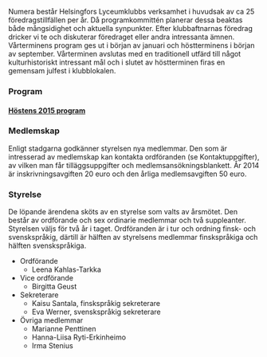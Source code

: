 
Numera består Helsingfors Lyceumklubbs verksamhet i huvudsak av ca 25 föredragstillfällen per år.  Då programkommittén planerar dessa beaktas både mångsidighet och aktuella synpunkter. Efter klubbaftnarnas föredrag dricker vi te och diskuterar föredraget eller andra intressanta ämnen. Vårterminens program ges ut i början av januari och höstterminens i början av september. Vårterminen avslutas med en traditionell utfärd till något kulturhistoriskt intressant mål och i slutet av höstterminen firas en gemensam julfest i klubblokalen.  

<h3 id="program">Program</h3>

#### [Höstens 2015 program](https://www.dropbox.com/s/sohx3ci1cqwl8a5/LK%20program%20h%C3%B6st2015%20%20webben.pdf?dl=0)    


<h3 id="membership">Medlemskap</h3>

Enligt stadgarna godkänner styrelsen nya medlemmar. Den som är intresserad av medlemskap kan kontakta ordföranden (se Kontaktuppgifter), av vilken man får tilläggsuppgifter och medlemsansökningsblankett. År 2014 är inskrivningsavgiften 20 euro och den årliga medlemsavgiften 50 euro.
     
<h3 id="administration">Styrelse</h3>

De löpande ärendena sköts av en styrelse som valts av årsmötet. Den består av ordförande och sex ordinarie medlemmar och två suppleanter. Styrelsen väljs för två år i taget. Ordföranden är i tur och ordning finsk- och svenskspråkig, därtill är hälften av styrelsens medlemmar finskspråkiga och hälften svenskspråkiga.

* Ordförande 
	* Leena Kahlas-Tarkka    
* Vice ordförande 
	* Birgitta Geust    
* Sekreterare
	* Kaisu Santala, finskspråkig sekreterare
	* Eva Werner, svenskspråkig sekreterare 
* Övriga medlemmar  
	* Marianne Penttinen
	* Hanna-Liisa Ryti-Erkinheimo
	* Irma Stenius
